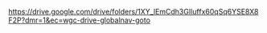 https://drive.google.com/drive/folders/1XY_lEmCdh3GIluffx60qSq6YSE8X8F2P?dmr=1&ec=wgc-drive-globalnav-goto
